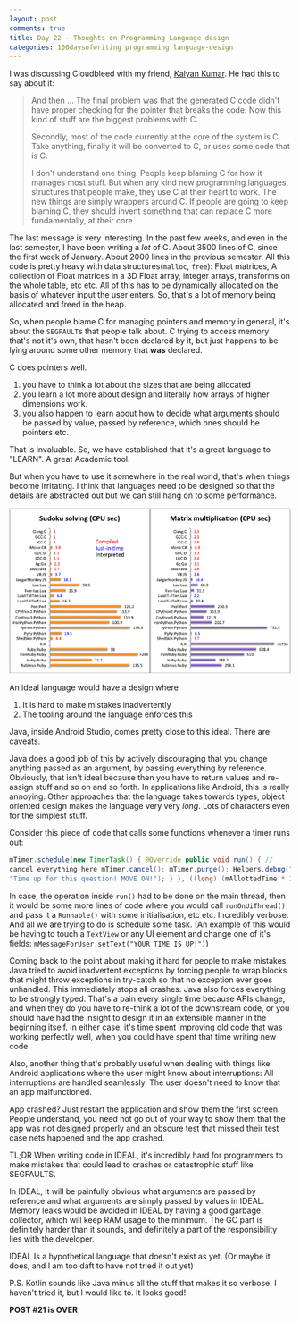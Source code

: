 ```yaml
---
layout: post
comments: true
title: Day 22 - Thoughts on Programming Language design
categories: 100daysofwriting programming language-design
---
```


I was discussing Cloudbleed with my friend, [Kalyan
Kumar](https://twitter.com/SemiColonComma). He had this to say about it:

> And then ... The final problem was that the generated C code didn't have
> proper checking for the pointer that breaks the code. Now this kind of stuff
> are the biggest problems with C.
> 
> Secondly, most of the code currently at the core of the system is C. Take
> anything, finally it will be converted to C, or uses some code that is C.
> 
> I don't understand one thing. People keep blaming C for how it manages most
> stuff. But when any kind new programming languages, structures that people
> make, they use C at their heart to work. The new things are simply wrappers
> around C.  If people are going to keep blaming C, they should invent something
> that can replace C more fundamentally, at their core.

The last message is very interesting. In the past few weeks, and even in the
last semester, I have been writing a _lot_ of C. About 3500 lines of C, since
the first week of January. About 2000 lines in the previous semester. All this
code is pretty heavy with data structures(`malloc`, `free`): Float matrices, A
collection of Float matrices in a 3D Float array, integer arrays, transforms on
the whole table, etc etc. All of this has to be dynamically allocated on the
basis of whatever input the user enters. So, that's a lot of memory being
allocated and freed in the heap.

So, when people blame C for managing pointers and memory in general, it's about
the `SEGFAULT`s that people talk about. C trying to access memory that's not
it's own, that hasn't been declared by it, but just happens to be lying around
some other memory that **was** declared.

C does pointers well.

1. you have to think a lot about the sizes that are being allocated
2. you learn a lot more about design and literally how arrays of higher
   dimensions work.
3. you also happen to learn about how to decide what arguments should be passed
   by value, passed by reference, which ones should be pointers etc.

That is invaluable. So, we have established that it's a great language to
"LEARN". A great Academic tool.

But when you have to use it somewhere in the real world, that's when things
become irritating. I think that languages need to be designed so that the
details are abstracted out but we can still hang on to some performance. 

![img](/public/img/day-21-1.png)

An ideal language would have a design where

1. It is hard to make mistakes inadvertently
2. The tooling around the language enforces this

Java, inside Android Studio, comes pretty close to this ideal. There are
caveats.

Java does a good job of this by actively discouraging that you change anything
passed as an argument, by passing everything by reference. Obviously, that isn't
ideal because then you have to return values and re-assign stuff and so on and
so forth. In applications like Android, this is really annoying. Other
approaches that the language takes towards types, object oriented design makes
the language very very _long_. Lots of characters even for the simplest stuff.

Consider this piece of code that calls some functions whenever a timer runs out:

```java 
mTimer.schedule(new TimerTask() { @Override public void run() { //
cancel everything here mTimer.cancel(); mTimer.purge(); Helpers.debug("timeout",
"Time up for this question! MOVE ON!"); } }, ((long) (mAllottedTime * 1000)));
```

In case, the operation inside `run()` had to be done on the main thread, then it
would be some more lines of code where you would call `runOnUiThread()` and pass
it a `Runnable()` with some initialisation, etc etc. Incredibly verbose. And all
we are trying to do is schedule some task. (An example of this would be having
to touch a `TextView` or any UI element and change one of it's fields:
`mMessageForUser.setText("YOUR TIME IS UP!")`)

Coming back to the point about making it hard for people to make mistakes,  Java
tried to avoid inadvertent exceptions by forcing people to wrap blocks that might
throw exceptions in try-catch so that no exception ever goes unhandled. This
immediately stops all crashes. Java also forces everything to be strongly typed.
That's a pain every single time because APIs change, and when they do you have
to re-think a lot of the downstream code, or you should have had the insight to
design it in an extensible manner in the beginning itself. In either case, it's
time spent improving old code that was working perfectly well, when you could
have spent that time writing new code.

Also, another thing that's probably useful when dealing with things like Android
applications where the user might know about interruptions: All interruptions
are handled seamlessly. The user doesn't need to know that an app malfunctioned. 

App crashed? Just restart the application and show them the first screen. People
understand, you need not go out of your way to show them that the app was not
designed properly and an obscure test that missed their test case nets happened
and the app crashed.

TL;DR When writing code in IDEAL, it's incredibly hard for programmers to make
mistakes that could lead to crashes or catastrophic stuff like SEGFAULTS.

In IDEAL, it will be painfully obvious what arguments are passed by reference
and what arguments are simply passed by values in IDEAL. Memory leaks would be
avoided in IDEAL by having a good garbage collector, which will keep RAM usage
to the minimum. The GC part is definitely harder than it sounds, and definitely
a part of the responsibility lies with the developer.

IDEAL Is a hypothetical language that doesn't exist as yet. (Or maybe it does,
and I am too daft to have not tried it out yet)

P.S. Kotlin sounds like Java minus all the stuff that makes it so verbose. I
haven't tried it, but I would like to. It looks good!

**POST #21 is OVER**

